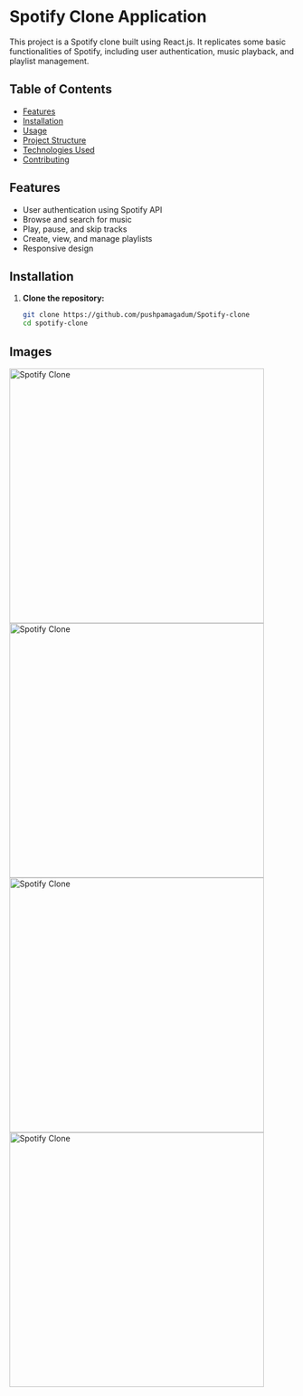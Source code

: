 # Spotify Clone Application
This project is a Spotify clone built using React.js. It replicates some basic functionalities of Spotify, including user authentication, music playback, and playlist management.

## Table of Contents
- [Features](#features)
- [Installation](#installation)
- [Usage](#usage)
- [Project Structure](#project-structure)
- [Technologies Used](#reactJS)
- [Contributing](#contributing)


## Features
- User authentication using Spotify API
- Browse and search for music
- Play, pause, and skip tracks
- Create, view, and manage playlists
- Responsive design

## Installation

1. **Clone the repository:**

   ```sh
   git clone https://github.com/pushpamagadum/Spotify-clone
   cd spotify-clone

## Images

<img src="https://github.com/pushpamagadum/Spotify-clone/blob/main/src/assets/Screenshot%202024-07-09%20180937.png" alt="Spotify Clone" width="450">
<img src="https://github.com/pushpamagadum/Spotify-clone/blob/main/src/assets/Screenshot%202024-07-10%20164317.png" alt="Spotify Clone" width="450">
<img src="https://github.com/pushpamagadum/Spotify-clone/blob/main/src/assets/Screenshot%202024-07-10%20164344.png" alt="Spotify Clone" width="450">
<img src="https://github.com/pushpamagadum/Spotify-clone/blob/main/src/assets/Screenshot%202024-07-10%20164416.png" alt="Spotify Clone" width="450">





 
